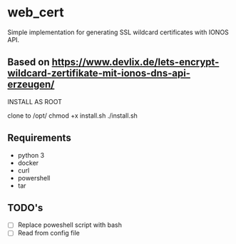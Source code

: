 # web_cert
Simple implementation for generating SSL wildcard certificates with IONOS API.

Based on https://www.devlix.de/lets-encrypt-wildcard-zertifikate-mit-ionos-dns-api-erzeugen/
---
INSTALL AS ROOT

clone to /opt/
chmod +x install.sh
./install.sh

## Requirements
- python 3
- docker
- curl
- powershell
- tar

## TODO's
- [ ] Replace poweshell script with bash
- [ ] Read from config file
